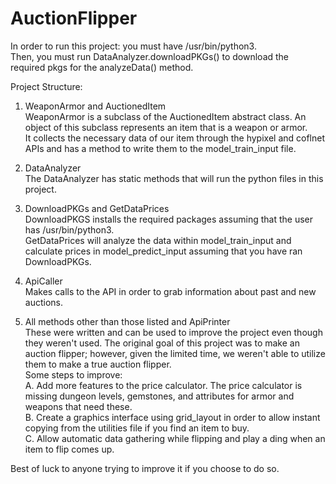 # AuctionFlipper
In order to run this project: you must have /usr/bin/python3.  
Then, you must run DataAnalyzer.downloadPKGs() to download the required pkgs for the analyzeData() method.  

Project Structure:  
1. WeaponArmor and AuctionedItem  
WeaponArmor is a subclass of the AuctionedItem abstract class. An object of this subclass represents an item that is a weapon or armor.  
It collects the necessary data of our item through the hypixel and coflnet APIs and has a method to write them to the model_train_input file.  

2. DataAnalyzer  
The DataAnalyzer has static methods that will run the python files in this project.  

3. DownloadPKGs and GetDataPrices  
DownloadPKGS installs the required packages assuming that the user has /usr/bin/python3.  
GetDataPrices will analyze the data within model_train_input and calculate prices in model_predict_input assuming that you have ran DownloadPKGs.

4. ApiCaller  
Makes calls to the API in order to grab information about past and new auctions.  

6. All methods other than those listed and ApiPrinter  
These were written and can be used to improve the project even though they weren't used. The original goal of this project was to make an auction flipper; 
however, given the limited time, we weren't able to utilize them to make a true auction flipper.    
Some steps to improve:  
A. Add more features to the price calculator. The price calculator is missing dungeon levels, gemstones, and attributes for armor and weapons that need these.  
B. Create a graphics interface using grid_layout in order to allow instant copying from the utilities file if you find an item to buy.  
C. Allow automatic data gathering while flipping and play a ding when an item to flip comes up.  


Best of luck to anyone trying to improve it if you choose to do so.
